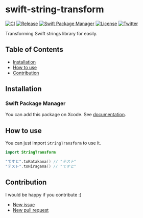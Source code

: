 # swift-string-transform

[![CI](https://github.com/uhooi/swift-string-transform/actions/workflows/main.yml/badge.svg?branch=main)](https://github.com/uhooi/swift-string-transform/actions/workflows/main.yml)
[![Release](https://img.shields.io/github/v/release/uhooi/swift-string-transform)](https://github.com/uhooi/swift-string-transform/releases/latest)
[![Swift Package Manager](https://img.shields.io/badge/Swift%20Package%20Manager-compatible-brightgreen.svg)](https://github.com/apple/swift-package-manager)
[![License](https://img.shields.io/github/license/uhooi/swift-string-transform)](https://github.com/uhooi/swift-string-transform/blob/main/LICENSE)
[![Twitter](https://img.shields.io/twitter/follow/the_uhooi?style=social)](https://twitter.com/the_uhooi)

Transforming Swift strings library for easily.

## Table of Contents

- [Installation](#installation)
- [How to use](#how-to-use)
- [Contribution](#contribution)

## Installation

### Swift Package Manager

You can add this package on Xcode.
See [documentation](https://developer.apple.com/documentation/swift_packages/adding_package_dependencies_to_your_app).

## How to use

You can just import `StringTransform` to use it.

```swift
import StringTransform

"てすと".toKatakana() // "テスト"
"テスト".toHiragana() // "てすと"
```

## Contribution

I would be happy if you contribute :)

- [New issue](https://github.com/uhooi/swift-string-transform/issues/new)
- [New pull request](https://github.com/uhooi/swift-string-transform/compare)
